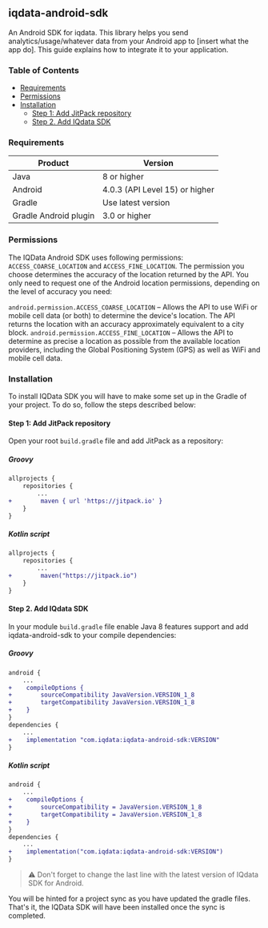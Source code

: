 ## iqdata-android-sdk

An Android SDK for iqdata. This library helps you send analytics/usage/whatever data from your Android app to [insert what the app do]. This guide explains how to integrate it to your application.

### Table of Contents
- [Requirements](#requirements)
- [Permissions](#permissions)
- [Installation](#installation)
    - [Step 1: Add JitPack repository](#step-1-add-jitpack-repository)
    - [Step 2. Add IQdata SDK](#step-2-add-iqdata-sdk)

### Requirements
|Product|Version|
|---|---|
|Java|8 or higher|
|Android|4.0.3 (API Level 15) or higher|
|Gradle|Use latest version|
|Gradle Android plugin|3.0 or higher|

### Permissions
The IQData Android SDK uses following permissions: `ACCESS_COARSE_LOCATION` and `ACCESS_FINE_LOCATION`.
The permission you choose determines the accuracy of the location returned by the API. You only need to request one of the Android location permissions, depending on the level of accuracy you need:

`android.permission.ACCESS_COARSE_LOCATION` – Allows the API to use WiFi or mobile cell data (or both) to determine the device's location. The API returns the location with an accuracy approximately equivalent to a city block.
`android.permission.ACCESS_FINE_LOCATION` – Allows the API to determine as precise a location as possible from the available location providers, including the Global Positioning System (GPS) as well as WiFi and mobile cell data.

### Installation

To install IQData SDK you will have to make some set up in the Gradle of your project. To do so, follow the steps described below:

#### Step 1: Add JitPack repository

Open your root `build.gradle` file and add JitPack as a repository:

##### Groovy
```diff
allprojects {
    repositories {
        ...
+        maven { url 'https://jitpack.io' }
    }
}
```
##### Kotlin script
```diff
allprojects {
    repositories {
        ...
+        maven("https://jitpack.io")
    }
}
```
#### Step 2. Add IQdata SDK

In your module `build.gradle` file enable Java 8 features support and add iqdata-android-sdk to your compile dependencies:

##### Groovy
```diff
android {
    ...
+    compileOptions {
+        sourceCompatibility JavaVersion.VERSION_1_8
+        targetCompatibility JavaVersion.VERSION_1_8
+    }
}
dependencies {
    ...
+    implementation "com.iqdata:iqdata-android-sdk:VERSION"
}
```
##### Kotlin script
```diff
android {
    ...
+    compileOptions {
+        sourceCompatibility = JavaVersion.VERSION_1_8
+        targetCompatibility = JavaVersion.VERSION_1_8
+    }
}
dependencies {
    ...
+    implementation("com.iqdata:iqdata-android-sdk:VERSION")
}
```
> :warning: Don't forget to change the last line with the latest version of IQdata SDK for Android.

You will be hinted for a project sync as you have updated the gradle files. That's it, the IQData SDK will have been installed once the sync is completed.
